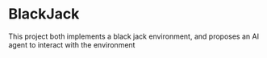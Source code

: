 # BlackJack
This project both implements a black jack environment, and proposes an AI agent to interact with the environment
